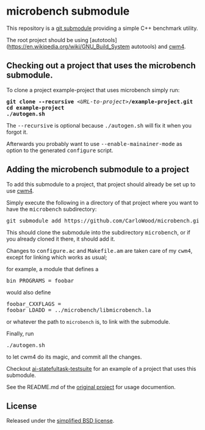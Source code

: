 # microbench submodule

This repository is a [git submodule](https://git-scm.com/book/en/v2/Git-Tools-Submodules)
providing a simple C++ benchmark utility.

The root project should be using
[autotools](https://en.wikipedia.org/wiki/GNU_Build_System autotools) and
[cwm4](https://github.com/CarloWood/cwm4).

## Checking out a project that uses the microbench submodule.

To clone a project example-project that uses microbench simply run:

<pre>
<b>git clone --recursive</b> &lt;<i>URL-to-project</i>&gt;<b>/example-project.git</b>
<b>cd example-project</b>
<b>./autogen.sh</b>
</pre>

The <tt>--recursive</tt> is optional because <tt>./autogen.sh</tt> will fix
it when you forgot it.

Afterwards you probably want to use <tt>--enable-mainainer-mode</tt>
as option to the generated <tt>configure</tt> script.

## Adding the microbench submodule to a project

To add this submodule to a project, that project should already
be set up to use [cwm4](https://github.com/CarloWood/cwm4).

Simply execute the following in a directory of that project
where you want to have the <tt>microbench</tt> subdirectory:

<pre>
git submodule add https://github.com/CarloWood/microbench.git
</pre>

This should clone the submodule into the subdirectory <tt>microbench</tt>, or
if you already cloned it there, it should add it.

Changes to <tt>configure.ac</tt> and <tt>Makefile.am</tt>
are taken care of my <tt>cwm4</tt>, except for linking
which works as usual;

for example, a module that defines a

<pre>
bin_PROGRAMS = foobar
</pre>

would also define

<pre>
foobar_CXXFLAGS =
foobar_LDADD = ../microbench/libmicrobench.la
</pre>

or whatever the path to `microbench` is, to link with the submodule.

Finally, run

<pre>
./autogen.sh
</pre>

to let cwm4 do its magic, and commit all the changes.

Checkout [ai-statefultask-testsuite](https://github.com/CarloWood/ai-statefultask-testsuite)
for an example of a project that uses this submodule.

See the README.md of the [original project](https://github.com/cameron314/microbench)
for usage documention.

## License

Released under the [simplified BSD license](https://github.com/CarloWood/microbench/blob/master/LICENSE.md).
